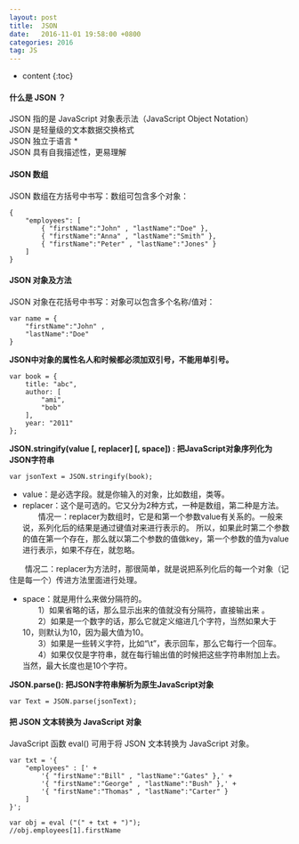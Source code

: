 ```yaml
---
layout: post
title:  JSON
date:   2016-11-01 19:58:00 +0800
categories: 2016
tag: JS
---
```


* content
{:toc}

#### 什么是 JSON ？

JSON 指的是 JavaScript 对象表示法（JavaScript Object Notation）  
JSON 是轻量级的文本数据交换格式  
JSON 独立于语言 *  
JSON 具有自我描述性，更易理解  

#### JSON 数组

JSON 数组在方括号中书写：数组可包含多个对象：

	{
		"employees": [
			{ "firstName":"John" , "lastName":"Doe" },
			{ "firstName":"Anna" , "lastName":"Smith" },
			{ "firstName":"Peter" , "lastName":"Jones" }
		]
	}

#### JSON 对象及方法

JSON 对象在花括号中书写：对象可以包含多个名称/值对：  

	var name = { 
		"firstName":"John" , 
		"lastName":"Doe"
	}

**JSON中对象的属性名人和时候都必须加双引号，不能用单引号。**

	var book = {
		title: "abc",
		author: [
			"ami",
			"bob"
		],
		year: "2011"
	};

**JSON.stringify(value [, replacer] [, space]) : 把JavaScript对象序列化为JSON字符串**

	var jsonText = JSON.stringify(book);

- value：是必选字段。就是你输入的对象，比如数组，类等。   
- replacer：这个是可选的。它又分为2种方式，一种是数组，第二种是方法。   
　　情况一：replacer为数组时，它是和第一个参数value有关系的。一般来说，系列化后的结果是通过键值对来进行表示的。 所以，如果此时第二个参数的值在第一个存在，那么就以第二个参数的值做key，第一个参数的值为value进行表示，如果不存在，就忽略。

　　情况二：replacer为方法时，那很简单，就是说把系列化后的每一个对象（记住是每一个）传进方法里面进行处理。 

- space：就是用什么来做分隔符的。   
　　1）如果省略的话，那么显示出来的值就没有分隔符，直接输出来 。  
　　2）如果是一个数字的话，那么它就定义缩进几个字符，当然如果大于10，则默认为10，因为最大值为10。  
　　3）如果是一些转义字符，比如“\t”，表示回车，那么它每行一个回车。   
　　4）如果仅仅是字符串，就在每行输出值的时候把这些字符串附加上去。当然，最大长度也是10个字符。  

**JSON.parse():  把JSON字符串解析为原生JavaScript对象**

	var Text = JSON.parse(jsonText);

#### 把 JSON 文本转换为 JavaScript 对象

JavaScript 函数 eval() 可用于将 JSON 文本转换为 JavaScript 对象。

	var txt = '{ 
		"employees" : [' +
			'{ "firstName":"Bill" , "lastName":"Gates" },' +
			'{ "firstName":"George" , "lastName":"Bush" },' +
			'{ "firstName":"Thomas" , "lastName":"Carter" } 
		]
	}';

	var obj = eval ("(" + txt + ")");
	//obj.employees[1].firstName